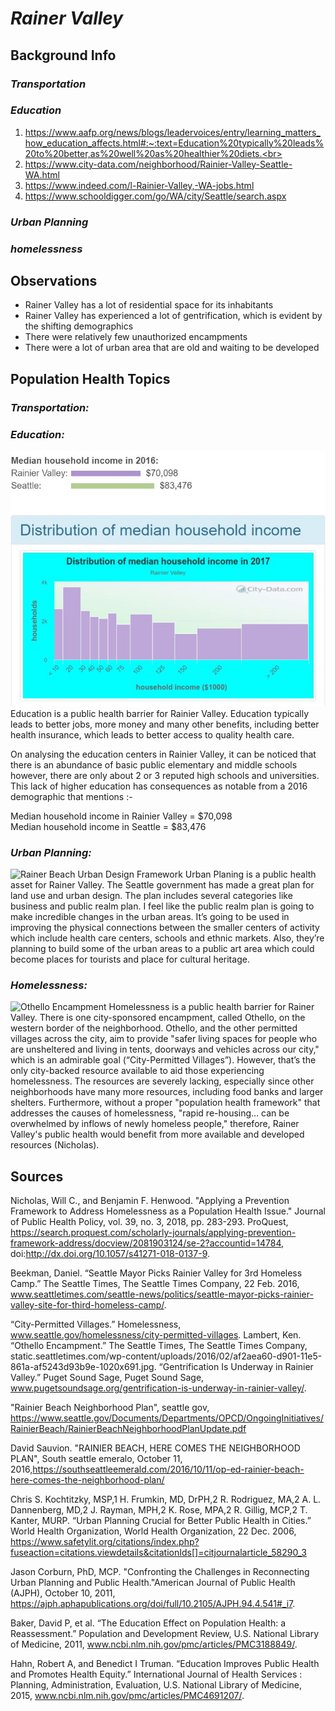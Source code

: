 # **_Rainer Valley_**

## **Background Info**
### _Transportation_

### _Education_
1) https://www.aafp.org/news/blogs/leadervoices/entry/learning_matters_how_education_affects.html#:~:text=Education%20typically%20leads%20to%20better,as%20well%20as%20healthier%20diets.<br>
2) https://www.city-data.com/neighborhood/Rainier-Valley-Seattle-WA.html<br>
3) https://www.indeed.com/l-Rainier-Valley,-WA-jobs.html<br>
4) https://www.schooldigger.com/go/WA/city/Seattle/search.aspx<br>

### _Urban Planning_

### _homelessness_

## **Observations**
- Rainer Valley has a lot of residential space for its inhabitants
- Rainer Valley has experienced a lot of gentrification, which is evident by the shifting demographics
- There were relatively few unauthorized encampments
- There were a lot of urban area that are old and waiting to be developed

## **Population Health Topics**
### _Transportation:_

### _Education:_
![Household income Rainier vs rest of Seattle](Education_pic.jpg)
Education is a public health barrier for Rainier Valley. Education typically leads to better jobs, more money and many other benefits, including better health insurance, which leads to better access to quality health care.

On analysing the education centers in Rainier Valley, it can be noticed that there is an abundance of basic public elementary and middle schools however, there are only about 2 or 3 reputed high schools and universities.
This lack of higher education has consequences as notable from a 2016 demographic that mentions :-

Median household income in Rainier Valley = $70,098<br>
Median household income in Seattle = $83,476


### _Urban Planning:_
![Rainer Beach Urban Design Framework](https://www.via-architecture.com/wp-content/uploads/2019/08/Rainier-Beach-Urban-Design-Framework-4_1500-1500x901.jpg)
Urban Planing is a public health asset for Rainer Valley. The Seattle government has made a great plan for land use and urban design. The plan includes several categories like business and public realm plan. I feel like the public realm plan is going to make incredible changes in the urban areas. It’s going to be used in improving the physical connections between the smaller centers of activity which include health care centers, schools and ethnic markets. Also, they’re planning to build some of the urban areas to a public art area which could become places for tourists and place for cultural heritage.
### _Homelessness:_
![Othello Encampment](https://static.seattletimes.com/wp-content/uploads/2016/02/af2aea60-d901-11e5-861a-af5243d93b9e-1020x691.jpg)
Homelessness is a public health barrier for Rainer Valley. There is one city-sponsored encampment, called Othello, on the western border of the neighborhood. Othello, and the other permitted villages across the city, aim to provide "safer living spaces for people who are unsheltered and living in tents, doorways and vehicles across our city," which is an admirable goal (“City-Permitted Villages”). However, that’s the only city-backed resource available to aid those experiencing homelessness. The resources are severely lacking, especially since other neighborhoods have many more resources, including food banks and larger shelters. Furthermore, without a proper "population health framework" that addresses the causes of homelessness, "rapid re-housing… can be overwhelmed by inflows of newly homeless people," therefore, Rainer Valley's public health would benefit from more available and developed resources (Nicholas).

## **Sources**
Nicholas, Will C., and Benjamin F. Henwood. "Applying a Prevention Framework to Address Homelessness as a Population Health Issue." Journal of Public Health Policy, vol. 39, no. 3, 2018, pp. 283-293. ProQuest, https://search.proquest.com/scholarly-journals/applying-prevention-framework-address/docview/2081903124/se-2?accountid=14784, doi:http://dx.doi.org/10.1057/s41271-018-0137-9.

Beekman, Daniel. “Seattle Mayor Picks Rainier Valley for 3rd Homeless Camp.” The Seattle Times, The Seattle Times Company, 22 Feb. 2016, www.seattletimes.com/seattle-news/politics/seattle-mayor-picks-rainier-valley-site-for-third-homeless-camp/.

“City-Permitted Villages.” Homelessness, www.seattle.gov/homelessness/city-permitted-villages.
Lambert, Ken. “Othello Encampment.” The Seattle Times, The Seattle Times Company, static.seattletimes.com/wp-content/uploads/2016/02/af2aea60-d901-11e5-861a-af5243d93b9e-1020x691.jpg. “Gentrification Is Underway in Rainier Valley.” Puget Sound Sage, Puget Sound Sage, www.pugetsoundsage.org/gentrification-is-underway-in-rainier-valley/.

"Rainier Beach Neighborhood Plan", seattle gov, https://www.seattle.gov/Documents/Departments/OPCD/OngoingInitiatives/RainierBeach/RainierBeachNeighborhoodPlanUpdate.pdf

 David Sauvion. "RAINIER BEACH, HERE COMES THE NEIGHBORHOOD PLAN", South seattle emeralo, October 11, 2016,https://southseattleemerald.com/2016/10/11/op-ed-rainier-beach-here-comes-the-neighborhood-plan/

Chris S. Kochtitzky, MSP,1 H. Frumkin, MD, DrPH,2 R. Rodriguez, MA,2 A. L. Dannenberg, MD,2 J. Rayman, MPH,2 K. Rose, MPA,2 R. Gillig, MCP,2 T. Kanter, MURP. “Urban Planning Crucial for Better Public Health in Cities.” World Health Organization, World Health Organization, 22 Dec. 2006, https://www.safetylit.org/citations/index.php?fuseaction=citations.viewdetails&citationIds[]=citjournalarticle_58290_3  

Jason Corburn, PhD, MCP. "Confronting the Challenges in Reconnecting Urban Planning and Public Health."American Journal of Public Health (AJPH), October 10, 2011, https://ajph.aphapublications.org/doi/full/10.2105/AJPH.94.4.541#_i7.   

Baker, David P, et al. “The Education Effect on Population Health: a Reassessment.” Population and Development Review, U.S. National Library of Medicine, 2011, www.ncbi.nlm.nih.gov/pmc/articles/PMC3188849/.

Hahn, Robert A, and Benedict I Truman. “Education Improves Public Health and Promotes Health Equity.” International Journal of Health Services : Planning, Administration, Evaluation, U.S. National Library of Medicine, 2015, www.ncbi.nlm.nih.gov/pmc/articles/PMC4691207/.
